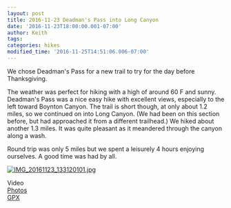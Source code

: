 ```yaml
---
layout: post
title: 2016-11-23 Deadman's Pass into Long Canyon
date: '2016-11-23T18:00:00.001-07:00'
author: Keith
tags: 
categories: hikes
modified_time: '2016-11-25T14:51:06.006-07:00'
---
```


We chose Deadman's Pass for a new trail to try for the day before
Thanksgiving.

The weather was perfect for hiking with a high of around
60 F and sunny. Deadman's Pass was a nice easy hike with excellent views, especially to
the left toward Boynton Canyon. The trail is short though, at only about
1.2 miles, so we continued on into Long Canyon. (We had been on this
section before, but had approached it from a different trailhead.) We
hiked about another 1.3 miles. It was quite pleasant as it meandered
through the canyon along a wash.  
  
Round trip was only 5 miles but we spent a leisurely 4 hours enjoying
ourselves. A good time was had by all.  
  
[![IMG_20161123_133120101.jpg](
https://lh3.googleusercontent.com/pw/ACtC-3fu8UVkEXBiYBT79EMA274k0RvnmBP6V3gJ_ILnpedv7qBeRtrgRZ9cT6aqXb9LbwWpqeK-cs8caFKAS6rlYmbsFnT0r3fUVnpSVhPde6284_rWnPO0rxeOTDVC8IpgkIOwU1OBa6wPD6-wGLDqvpVO0g=w800-no-tmp.jpg
)](
https://lh3.googleusercontent.com/pw/ACtC-3fu8UVkEXBiYBT79EMA274k0RvnmBP6V3gJ_ILnpedv7qBeRtrgRZ9cT6aqXb9LbwWpqeK-cs8caFKAS6rlYmbsFnT0r3fUVnpSVhPde6284_rWnPO0rxeOTDVC8IpgkIOwU1OBa6wPD6-wGLDqvpVO0g=w0-no-tmp.jpg
)

Video  
[Photos](https://goo.gl/photos/PhycoYjwMSfZy5sf7)  
[GPX](https://drive.google.com/open?id=0B05YxhE9Av-PdnBsWGlPRGpyT2c)  
  
